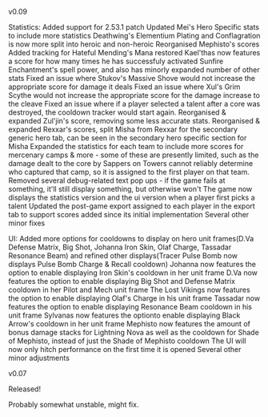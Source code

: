 v0.09

Statistics: 
	Added support for 2.53.1 patch
	Updated Mei's Hero Specific stats to include more statistics
	Deathwing's Elementium Plating and Conflagration is now more split into heroic and non-heroic 
	Reorganised Mephisto's scores
	Added tracking for Hateful Mending's Mana restored
	Kael'thas now features a score for how many times he has successfuly activated Sunfire Enchantment's spell power, and also has minorly expanded number of other stats
	Fixed an issue where Stukov's Massive Shove would not increase the appropriate score for damage it deals
	Fixed an issue where Xul's Grim Scythe would not increase the appropriate score for the damage increase to the cleave
	Fixed an issue where if a player selected a talent after a core was destroyed, the cooldown tracker would start again.
	Reorganised & expanded Zul'jin's score, removing some less accurate stats.
	Reorganised & expanded Rexxar's scores, split Misha from Rexxar for the secondary generic hero tab, can be seen in the secondary hero specific section for Misha
	Expanded the statistics for each team to include more scores for mercenary camps & more - some of these are presently limited, such as the damage dealt to the core by Sappers on Towers cannot reliably determine who captured that camp, so it is assigned to the first player on that team.
	Removed several debug-related text pop ups - if the game fails at something, it'll still display something, but otherwise won't
	The game now displays the statistics version and the ui version when a player first picks a talent
	Updated the post-game export assigned to each player in the export tab to support scores added since its initial implementation
	Several other minor fixes

UI:
	Added more options for cooldowns to display on hero unit frames(D.Va Defense Matrix, Big Shot, Johanna Iron Skin, Olaf Charge, Tassadar Resonance Beam) and refined other displays(Tracer Pulse Bomb now displays Pulse Bomb Charge & Recall cooldown)
	Johanna now features the option to enable displaying Iron Skin's cooldown in her unit frame
	D.Va now features the option to enable displaying Big Shot and Defense Matrix cooldown in her Pilot and Mech unit frame
	The Lost Vikings now features the option to enable displaying Olaf's Charge in his unit frame
	Tassadar now features the option to enable displaying Resonance Beam cooldown in his unit frame
	Sylvanas now features the optionto enable displaying Black Arrow's cooldown in her unit frame
	Mephisto now features the amount of bonus damage stacks for Lightning Nova as well as the cooldown for Shade of Mephisto, instead of just the Shade of Mephisto cooldown
	The UI will now only hitch performance on the first time it is opened
	Several other minor adjustments
	

v0.07

Released!

Probably somewhat unstable, might fix.